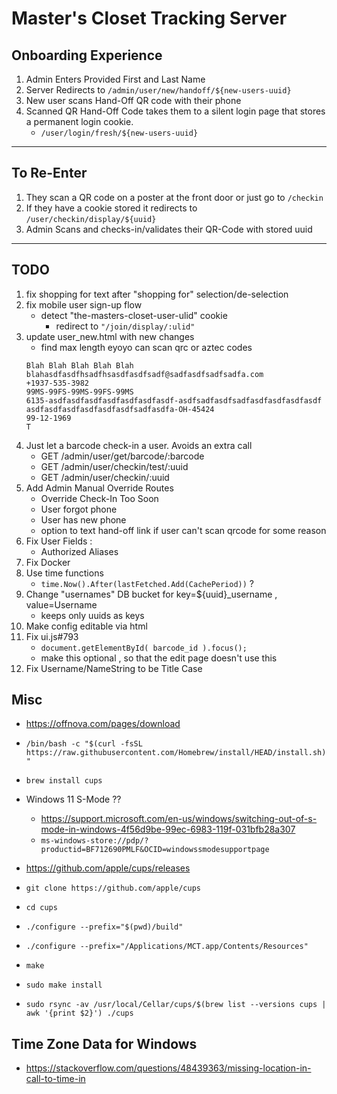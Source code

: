 # Master's Closet Tracking Server

## Onboarding Experience
1. Admin Enters Provided First and Last Name
2. Server Redirects to `/admin/user/new/handoff/${new-users-uuid}`
3. New user scans Hand-Off QR code with their phone
4. Scanned QR Hand-Off Code takes them to a silent login page that stores a permanent login cookie.
	- `/user/login/fresh/${new-users-uuid}`

---

## To Re-Enter
1. They scan a QR code on a poster at the front door or just go to `/checkin`
2. If they have a cookie stored it redirects to `/user/checkin/display/${uuid}`
3. Admin Scans and checks-in/validates their QR-Code with stored uuid

---

## TODO
1. fix shopping for text after "shopping for" selection/de-selection
2. fix mobile user sign-up flow
	- detect "the-masters-closet-user-ulid" cookie
		- redirect to `"/join/display/:ulid"`
3. update user_new.html with new changes
	- find max length eyoyo can scan qrc or aztec codes
	```
	Blah Blah Blah Blah Blah
	blahasdfasdfhsadfhsasdfasdfsadf@sadfasdfsadfsadfa.com
	+1937-535-3982
	99MS-99FS-99MS-99FS-99MS
	6135-asdfasdfasdfasdfasdfasdfasdf-asdfsadfasdfsadfasdfasdfasdfasdf
	asdfasdfasdfasdfasdfasdfsadfasdfa-OH-45424
	99-12-1969
	T
	```
4. Just let a barcode check-in a user. Avoids an extra call
	- GET /admin/user/get/barcode/:barcode
	- GET /admin/user/checkin/test/:uuid
	- GET /admin/user/checkin/:uuid
5. Add Admin Manual Override Routes
	- Override Check-In Too Soon
	- User forgot phone
	- User has new phone
	- option to text hand-off link if user can't scan qrcode for some reason
6. Fix User Fields :
	- Authorized Aliases
7. Fix Docker
8. Use time functions
	- `time.Now().After(lastFetched.Add(CachePeriod))` ?
9. Change "usernames" DB bucket for key=${uuid}_username , value=Username
	- keeps only uuids as keys
10. Make config editable via html
11. Fix ui.js#793
	- `document.getElementById( barcode_id ).focus();`
	- make this optional , so that the edit page doesn't use this
12. Fix Username/NameString to be Title Case

## Misc

- https://offnova.com/pages/download
- `/bin/bash -c "$(curl -fsSL https://raw.githubusercontent.com/Homebrew/install/HEAD/install.sh)"`
- `brew install cups`
- Windows 11 S-Mode ??
	- https://support.microsoft.com/en-us/windows/switching-out-of-s-mode-in-windows-4f56d9be-99ec-6983-119f-031bfb28a307
	- `ms-windows-store://pdp/?productid=BF712690PMLF&OCID=windowssmodesupportpage`

- https://github.com/apple/cups/releases
- `git clone https://github.com/apple/cups`
- `cd cups`
- `./configure --prefix="$(pwd)/build"`
- `./configure --prefix="/Applications/MCT.app/Contents/Resources"`
- `make`
- `sudo make install`

- `sudo rsync -av /usr/local/Cellar/cups/$(brew list --versions cups | awk '{print $2}') ./cups`


## Time Zone Data for Windows

- https://stackoverflow.com/questions/48439363/missing-location-in-call-to-time-in